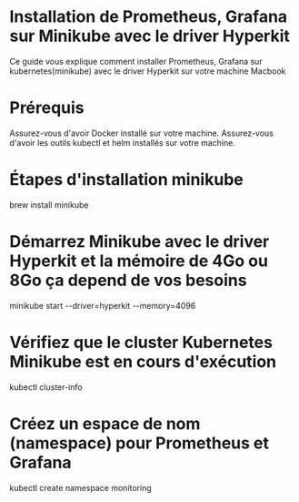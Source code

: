 # Installation de Prometheus, Grafana sur Minikube avec le driver Hyperkit

Ce guide vous explique comment installer Prometheus, Grafana sur kubernetes(minikube) avec le driver Hyperkit sur votre machine Macbook

# Prérequis
Assurez-vous d'avoir Docker installé sur votre machine.
Assurez-vous d'avoir les outils kubectl et helm installés sur votre machine.

# Étapes d'installation minikube
brew install minikube

# Démarrez Minikube avec le driver Hyperkit et la mémoire de 4Go ou 8Go ça depend de vos besoins
minikube start --driver=hyperkit --memory=4096

# Vérifiez que le cluster Kubernetes Minikube est en cours d'exécution
kubectl cluster-info

# Créez un espace de nom (namespace) pour Prometheus et Grafana 
kubectl create namespace monitoring



